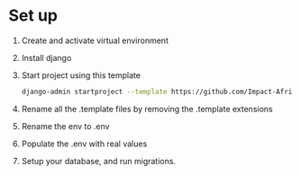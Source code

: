 # Set up

1. Create and activate virtual environment
2. Install django
3. Start project using this template

    ```bash
    django-admin startproject --template https://github.com/Impact-Africa-Network/ian-django-template/archive/main.zip ian_test_proj .
    ```
4. Rename all the .template files by removing the .template extensions

5. Rename the env to .env

6. Populate the .env with real values

7. Setup your database, and run migrations.
